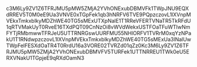 c3M6Ly9ZV1Z6TFRJMU5pMW5ZMjA2YVhONExubDBMVFk1TWpJNU9EQXdRREV5T0M0eE9Ua3VNVE0xTGpFek1qb3hNRFV6TVE9PQpzczovL1lXVnpMVEkxTmkxblkyMDZhWE40TG5sMExUTXpNalE1T1RReVFERTVNaTR5TkRFdU1qRTVMakUyT0RveE16TXdPQT09CnNzOi8vWVdWekxUSTFOaTFuWTIwNmFYTjRMbmwwTFRJeU5UTTRNRGswUURFMU55NHlORFV1TVRrM0xqYzNPakU1T1RNdwpzczovL1lXVnpMVEkxTmkxblkyMDZhWE40TG5sMExUa3lNalUwTWpFelFESXdOaTR4T0RrdU16a3VORE02TVRZd01qZz0Kc3M6Ly9ZV1Z6TFRJMU5pMW5ZMjA2YVhONExubDBMVFV5TURFek1UTTNRREU1TWk0eU5ERXVNakU1TGpjeE9qRXdOamN3